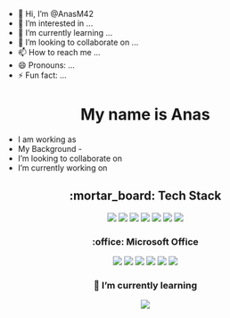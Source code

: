 - 👋 Hi, I’m @AnasM42
- 👀 I’m interested in ...
- 🌱 I’m currently learning ...
- 💞️ I’m looking to collaborate on ...
- 📫 How to reach me ...
- 😄 Pronouns: ...
- ⚡ Fun fact: ...

<div align="center">
<h1>
   My name is Anas
  
</h1>
  </div>

-  I am working as 
- My Background -
-  I’m looking to collaborate on 
- I’m currently working on 



<div align="center">
    <h2>
:mortar_board: Tech Stack 
           </h2>
      <img src="https://img.shields.io/badge/docker-%230db7ed.svg?style=plastic&logo=docker&logoColor=white "/>
      <img src="https://img.shields.io/badge/Python-FFD43B?style=plastic&logo=python&logoColor=blue "/>
      <img src="https://img.shields.io/badge/JavaScript-323330?style=plastic&logo=javascript&logoColor=F7DF1E"/> 
      <img src="https://img.shields.io/badge/GIT-E44C30?style=plastic&logo=git&logoColor=white "/>
      <img src="https://img.shields.io/badge/GitHub-100000?style=plastic&logo=github&logoColor=white"/>
      <img src="https://img.shields.io/badge/Nginx-009639?style=plastic&logo=nginx&logoColor=white "/>
      <img src="https://img.shields.io/badge/VSCode-0078D4?style=plastic&logo=visual%20studio%20code&logoColor=white "/> 
      
      
  
  </div>
  
  
  <div align="center">
    

   
  </div>
  
  <div align="center">
    <h3>
    :office: Microsoft Office 
      </h3>
  <img src="https://img.shields.io/badge/Microsoft_Excel-217346?style=plastic&logo=microsoft-excel&logoColor=white"/> <img src="https://img.shields.io/badge/Trello-0052CC?style=plastic&logo=trello&logoColor=white "/> <img src="https://img.shields.io/badge/Microsoft_Word-2B579A?style=plastic&logo=microsoft-word&logoColor=white "/> <img src="https://img.shields.io/badge/Microsoft_PowerPoint-B7472A?style=plastic&logo=microsoft-powerpoint&logoColor=white "/> <img src="https://img.shields.io/badge/Microsoft_Visio-3955A3?style=plastic&logo=microsoft-visio&logoColor=white "/>   <img src="https://img.shields.io/badge/Microsoft_Teams-6264A7?style=plastic&logo=microsoft-teams&logoColor=white"/>
  </div>
  
<div align="center">
    <h3>
  🌱 I’m currently learning 
         </h3>

<div align="center">

  <img src="https://img.shields.io/badge/npm-CB3837?style=plastic&logo=npm&logoColor=white "/>
    </div>
 
<!---
AnasM42/AnasM42 is a ✨ special ✨ repository because its `README.md` (this file) appears on your GitHub profile.
You can click the Preview link to take a look at your changes.
--->
